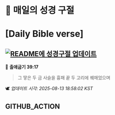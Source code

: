 # 🙏 매일의 성경 구절
# [Daily Bible verse]
## [![README에 성경구절 업데이트](https://github.com/DONGSUKA/first_test/actions/workflows/update-readme-bible.yml/badge.svg)](https://github.com/DONGSUKA/first_test/actions/workflows/update-readme-bible.yml)
<!-- START_BIBLE_VERSE -->
📖 **출애굽기 39:17**
> 그 땋은 두 금 사슬을 흉패 끝 두 고리에 꿰매었으며

🕊️ _업데이트 시각: 2025-08-13 18:58:02 KST_
  <!-- END_BIBLE_VERSE -->
## GITHUB_ACTION
